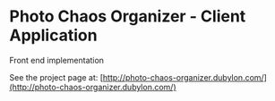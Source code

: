 # Photo Chaos Organizer - Client Application
Front end implementation

See the project page at: [http://photo-chaos-organizer.dubylon.com/](http://photo-chaos-organizer.dubylon.com/)